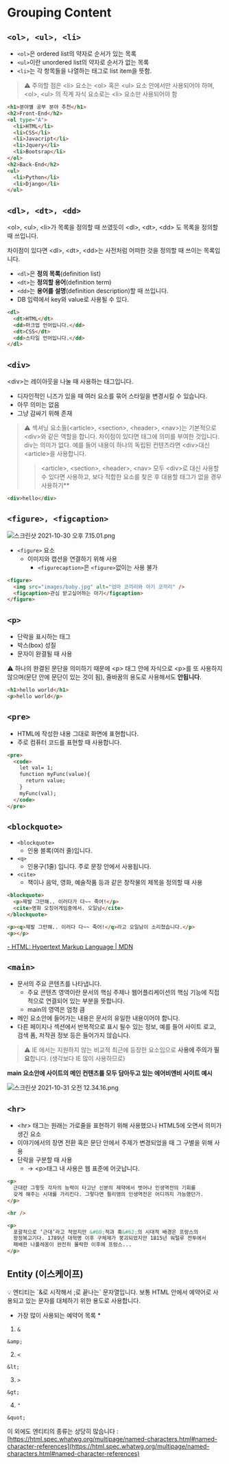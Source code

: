 # Grouping Content

## `<ol>, <ul>, <li>`

- `<ol>`은 ordered list의 약자로 순서가 있는 목록
- `<ul>`이란 unordered list의 약자로 순서가 없는 목록
- `<li>`는 각 항목들을 나열하는 태그로 list item을 뜻함.

> ⚠️ 주의할 점은 \<li> 요소는 \<ol> 혹은 \<ul> 요소 안에서만 사용되어야 하며, \<ol>, \<ul> 의 직계 자식 요소로는 \<li> 요소만 사용되어야 함

```html
<h1>분야별 공부 분야 추천</h1>
<h2>Front-End</h2>
<ol type="A">
  <li>HTML</li>
  <li>CSS</li>
  <li>Javacript</li>
  <li>Jquery</li>
  <li>Bootsrap</li>
</ol>
<h2>Back-End</h2>
<ul>
  <li>Python</li>
  <li>Django</li>
</ul>
```

## `<dl>, <dt>, <dd>`

\<ol\>, \<ul\>, \<li\>가 목록을 정의할 때 쓰였듯이 \<dl\>, \<dt\>, \<dd\> 도 목록을 정의할 때 쓰입니다.

차이점이 있다면 \<dl\>, \<dt\>, \<dd\>는 사전처럼 어떠한 것을 정의할 때 쓰이는 목록입니다.

- `<dl>`은 **정의 목록**(definition list)
- `<dt>`는 **정의할 용어**(definition term)
- `<dd>`는 **용어를 설명**(definition description)할 때 쓰입니다.
- DB 입력에서 key와 value로 사용될 수 있다.

```html
<dl>
  <dt>HTML</dt>
  <dd>마크업 언어입니다.</dd>
  <dt>CSS</dt>
  <dd>스타일 언어입니다.</dd>
</dl>
```

## `<div>`

\<div>는 레이아웃을 나눌 때 사용하는 태그입니다.

- 디자인적인 니즈가 있을 때 여러 요소를 묶어 스타일을 변경시킬 수 있습니다.
- 아무 의미는 없음
- 그냥 감싸기 위해 존재

> ⚠️ 섹셔닝 요소들(\<article>, \<section>, \<header>, \<nav>)는 기본적으로 \<div>와 같은 역할을 합니다. 차이점이 있다면 태그에 의미를 부여한 것입니다. div는 의미가 없다.
> 예를 들어 내용이 하나의 독립된 컨텐츠라면 \<div>대신 \<article>을 사용합니다.
>
> > \<article>, \<section>, \<header>, \<nav> 모두 \<div>로 대신 사용할 수 있다면 사용하고, 보다 적합한 요소를 찾은 후 대용할 태그가 없을 경우 사용하기\*\*

```html
<div>hello</div>
```

## `<figure>, <figcaption>`

![스크린샷 2021-10-30 오후 7.15.01.png](https://s3.us-west-2.amazonaws.com/secure.notion-static.com/28afb5bd-2e99-4dc1-a8f6-c047f5c112a3/%E1%84%89%E1%85%B3%E1%84%8F%E1%85%B3%E1%84%85%E1%85%B5%E1%86%AB%E1%84%89%E1%85%A3%E1%86%BA_2021-10-30_%E1%84%8B%E1%85%A9%E1%84%92%E1%85%AE_7.15.01.png?X-Amz-Algorithm=AWS4-HMAC-SHA256&X-Amz-Content-Sha256=UNSIGNED-PAYLOAD&X-Amz-Credential=AKIAT73L2G45EIPT3X45%2F20220901%2Fus-west-2%2Fs3%2Faws4_request&X-Amz-Date=20220901T051747Z&X-Amz-Expires=86400&X-Amz-Signature=3b05645e7ed5e8efe8f556db823e0d03f118667f888a31d8f1d23fadfe31affa&X-Amz-SignedHeaders=host&response-content-disposition=filename%20%3D%22%25E1%2584%2589%25E1%2585%25B3%25E1%2584%258F%25E1%2585%25B3%25E1%2584%2585%25E1%2585%25B5%25E1%2586%25AB%25E1%2584%2589%25E1%2585%25A3%25E1%2586%25BA%25202021-10-30%2520%25E1%2584%258B%25E1%2585%25A9%25E1%2584%2592%25E1%2585%25AE%25207.15.01.png%22&x-id=GetObject)

- `<figure>` 요소
  - 이미지와 캡션을 연결하기 위해 사용
    - `<figurecaption>`은 `<figure>`없이는 사용 불가

```html
<figure>
  <img src="images/baby.jpg" alt="엄마 코끼리와 아기 코끼리" />
  <figcaption>관심 받고싶어하는 아기</figcaption>
</figure>
```

## `<p>`

- 단락을 표시하는 태그
- 박스(box) 성질
- 문자이 완결될 때 사용

⚠️ 하나의 완결된 문단을 의미하기 때문에 \<p> 태그 안에 자식으로 \<p>를 또 사용하지 않으며(문단 안에 문단이 있는 것이 됨), 줄바꿈의 용도로 사용해서도 **안됩니다**.

```html
<h1>hello world</h1>
<p>hello world</p>
```

## `<pre>`

- HTML에 작성한 내용 그대로 화면에 표현합니다.
- 주로 컴퓨터 코드를 표현할 때 사용합니다.

```html
<pre>
  <code>
    let val= 1;
    function myFunc(value){
      return value;
    }
    myFunc(val);
  </code>
</pre>
```

## `<blockquote>`

- `<blockquote>`
  - 인용 블록(여러 줄)입니다.
- `<q>`
  - 인용구(1줄) 입니다. 주로 문장 안에서 사용됩니다.
- `<cite>`
  - 책이나 음악, 영화, 예술작품 등과 같은 창작물의 제목을 정의할 때 사용

```html
<blockquote>
  <p>제발 그만해.. 이러다가 다~~ 죽어!</p>
  <cite>영화 오징어게임중에서. 오일남</cite>
</blockquote>

<p><q>제발 그만해.. 이러다 다~~ 죽어!</q>라고 오일남이 소리쳤습니다.</p>
<p></p>
```

[- HTML: Hypertext Markup Language | MDN](https://developer.mozilla.org/ko/docs/Web/HTML/Element/cite)

## `<main>`

- 문서의 주요 콘텐츠를 나타냅니다.
  - 주요 콘텐츠 영역이란 문서의 핵심 주제나 웹어플리케이션의 핵심 기능에 직접적으로 연결되어 있는 부분을 뜻합니다.
  - main의 영역은 엄청 큼
- 메인 요소안에 들어가는 내용은 문서의 유일한 내용이어야 합니다.
- 다른 페이지나 섹션에서 반복적으로 표시 될수 있는 정보, 예를 들어 사이트 로고, 검색 폼, 저작권 정보 등은 들어가지 않습니다.

> ⚠️ IE 에서는 지원하지 않는 비교적 최근에 등장한 요소임으로 **사용에 주의가 필요**합니다.
> (생각보다 IE 많이 사용하므로)

**main 요소안에 사이트의 메인 컨텐츠를 모두 담아두고 있는 에어비엔비 사이트 예시**

![스크린샷 2021-10-31 오전 12.34.16.png](https://s3.us-west-2.amazonaws.com/secure.notion-static.com/b0d8d4eb-cc42-4d31-b16c-708714bd2dff/%E1%84%89%E1%85%B3%E1%84%8F%E1%85%B3%E1%84%85%E1%85%B5%E1%86%AB%E1%84%89%E1%85%A3%E1%86%BA_2021-10-31_%E1%84%8B%E1%85%A9%E1%84%8C%E1%85%A5%E1%86%AB_12.34.16.png?X-Amz-Algorithm=AWS4-HMAC-SHA256&X-Amz-Content-Sha256=UNSIGNED-PAYLOAD&X-Amz-Credential=AKIAT73L2G45EIPT3X45%2F20220901%2Fus-west-2%2Fs3%2Faws4_request&X-Amz-Date=20220901T052114Z&X-Amz-Expires=86400&X-Amz-Signature=b22124c9d8b2d93c7981e116d4dac7e0ad1f9200c3e7c638c3f198533770cb83&X-Amz-SignedHeaders=host&response-content-disposition=filename%20%3D%22%25E1%2584%2589%25E1%2585%25B3%25E1%2584%258F%25E1%2585%25B3%25E1%2584%2585%25E1%2585%25B5%25E1%2586%25AB%25E1%2584%2589%25E1%2585%25A3%25E1%2586%25BA%25202021-10-31%2520%25E1%2584%258B%25E1%2585%25A9%25E1%2584%258C%25E1%2585%25A5%25E1%2586%25AB%252012.34.16.png%22&x-id=GetObject)

## `<hr>`

- \<hr> 태그는 원래는 가로줄을 표현하기 위해 사용했으나 HTML5에 오면서 의미가 생긴 요소
- 이야기에서의 장면 전환 혹은 문단 안에서 주제가 변경되었을 때 그 구별을 위해 사용
- 단락을 구분할 때 사용
  - → \<p>태그 내 사용은 웹 표준에 어긋납니다.

```html
<p>
  근대란 그렇듯 각자의 능력이 타고난 신분의 제약에서 벗어나 인생역전의 기회를
  갖게 해주는 시대를 가리킨다. 그렇다면 쥘리앵의 인생역전은 어디까지 가능했던가.
</p>

<hr />

<p>
  포괄적으로 ‘근대’라고 적었지만 &#60;적과 흑&#62;의 시대적 배경은 프랑스의
  왕정복고기다. 1789년 대혁명 이후 구체제가 붕괴되었지만 1815년 워털루 전투에서
  패배한 나폴레옹이 완전히 몰락한 이후에 프랑스...
</p>
```

## Entity (이스케이프)

<aside>
💡 엔티티는 `&로 시작해서 ;로 끝나는` 문자열입니다. 보통 HTML 안에서 예약어로 사용되고 있는 문자를 대체하기 위한 용도로 사용합니다.

- 가장 많이 사용되는 예약어 목록 \*

1. `&`

```
&amp;
```

2. `<`

```
&lt;
```

3. `>`

```
&gt;
```

4. `"`

```
&quot;
```

이 외에도 엔티티의 종류는 상당히 많습니다 : [https://html.spec.whatwg.org/multipage/named-characters.html#named-character-references](https://html.spec.whatwg.org/multipage/named-characters.html#named-character-references)

</aside>

